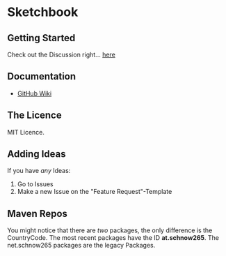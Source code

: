 # Sketchbook

## Getting Started
Check out the Discussion right... [here](https://github.com/schnow265/Sketchbook/discussions/2)


## Documentation

* [GitHub Wiki](https://github.com/schnow265/sketchbook/wiki)

## The Licence
MIT Licence.

## Adding Ideas
If you have *any* Ideas:
1. Go to Issues
2. Make a new Issue on the "Feature Request"-Template

## Maven Repos
You might notice that there are *two* packages, the only difference is the CountryCode. The most recent packages have the ID **at.schnow265**. The net.schnow265 packages are the legacy Packages.
